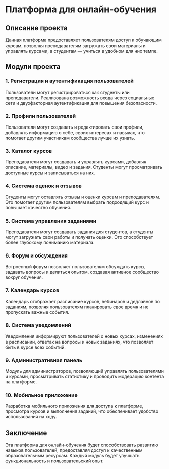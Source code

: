 # Платформа для онлайн-обучения

## Описание проекта
Данная платформа предоставляет пользователям доступ к обучающим курсам, позволяя преподавателям загружать свои материалы и управлять курсами, а студентам — учиться в удобном для них темпе.

## Модули проекта

### 1. Регистрация и аутентификация пользователей
Пользователи могут регистрироваться как студенты или преподаватели. Реализована возможность входа через социальные сети и двухфакторная аутентификация для повышения безопасности.

### 2. Профили пользователей
Пользователи могут создавать и редактировать свои профили, добавлять информацию о себе, своих интересах и навыках, что помогает другим участникам сообщества лучше их узнать.

### 3. Каталог курсов
Преподаватели могут создавать и управлять курсами, добавляя описание, материалы, видео и задания. Студенты могут просматривать доступные курсы и записываться на них.

### 4. Система оценок и отзывов
Студенты могут оставлять отзывы и оценки курсам и преподавателям. Это помогает другим пользователям выбрать подходящий курс и повышает качество обучения.

### 5. Система управления заданиями
Преподаватели могут создавать задания для студентов, а студенты могут загружать свои работы и получать оценки. Это способствует более глубокому пониманию материала.

### 6. Форум и обсуждения
Встроенный форум позволяет пользователям обсуждать курсы, задавать вопросы и делиться опытом, создавая активное сообщество вокруг обучения.

### 7. Календарь курсов
Календарь отображает расписание курсов, вебинаров и дедлайнов по заданиям, позволяя пользователям планировать свое время и не пропускать важные события.

### 8. Система уведомлений
Уведомления информируют пользователей о новых курсах, изменениях в расписании, ответах на вопросы и новых заданиях, что позволяет быть в курсе всех событий.

### 9. Административная панель
Модуль для администраторов, позволяющий управлять пользователями и курсами, просматривать статистику и проводить модерацию контента на платформе.

### 10. Мобильное приложение
Разработка мобильного приложения для доступа к платформе, просмотра курсов и выполнения заданий, что обеспечивает удобство использования на ходу.

## Заключение
Эта платформа для онлайн-обучения будет способствовать развитию навыков пользователей, предоставляя доступ к качественным образовательным ресурсам. Каждый модуль будет улучшать функциональность и пользовательский опыт.
